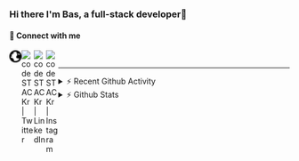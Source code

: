 ### Hi there I'm Bas, a full-stack developer👋

#### 📩 Connect with me

[<img align="left" alt="codeSTACKr.com" width="22px" src="https://raw.githubusercontent.com/iconic/open-iconic/master/svg/globe.svg" />][website]
[<img align="left" alt="codeSTACKr | Twitter" width="22px" src="https://cdn.jsdelivr.net/npm/simple-icons@v3/icons/twitter.svg" />][twitter]
[<img align="left" alt="codeSTACKr | LinkedIn" width="22px" src="https://cdn.jsdelivr.net/npm/simple-icons@v3/icons/linkedin.svg" />][linkedin]
[<img align="left" alt="codeSTACKr | Instagram" width="22px" src="https://cdn.jsdelivr.net/npm/simple-icons@v3/icons/instagram.svg" />][instagram]

<br/>

---

<details>
    <summary>⚡ Recent Github Activity</summary>

<!--START_SECTION:activity-->
1. 🎉 Merged PR [#2](https://github.com/basvandriel/fcc-mern-exercise-tracker/pull/2) in [basvandriel/fcc-mern-exercise-tracker](https://github.com/basvandriel/fcc-mern-exercise-tracker)
2. 🎉 Merged PR [#1](https://github.com/basvandriel/fcc-graphql-reading-list/pull/1) in [basvandriel/fcc-graphql-reading-list](https://github.com/basvandriel/fcc-graphql-reading-list)
3. 🎉 Merged PR [#2](https://github.com/basvandriel/fcc-graphql-reading-list/pull/2) in [basvandriel/fcc-graphql-reading-list](https://github.com/basvandriel/fcc-graphql-reading-list)
4. 🎉 Merged PR [#1](https://github.com/basvandriel/fcc-mern-exercise-tracker/pull/1) in [basvandriel/fcc-mern-exercise-tracker](https://github.com/basvandriel/fcc-mern-exercise-tracker)
5. 🎉 Merged PR [#12](https://github.com/basvandriel/website/pull/12) in [basvandriel/website](https://github.com/basvandriel/website)
<!--END_SECTION:activity-->
</details>

<details>
  <summary>⚡ Github Stats</summary>

  <img align="left" alt="codeSTACKr's Github Stats" src="https://github-readme-stats.codestackr.vercel.app/api?username=basvandriel&show_icons=true&hide_border=true" />

</details>


[website]: https://basvandriel.nl
[twitter]: https://twitter.com/bvandriel
[instagram]: https://instagram.com/bas.vandriel
[linkedin]: https://linkedin.com/in/basvandriel
